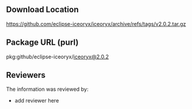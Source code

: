 ## Download Location

https://github.com/eclipse-iceoryx/iceoryx/archive/refs/tags/v2.0.2.tar.gz

## Package URL (purl)

pkg:github/eclipse-iceoryx/iceoryx@2.0.2

## Reviewers

The information was reviewed by:

* add reviewer here
